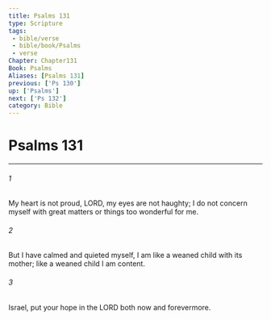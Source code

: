 ```yaml
---
title: Psalms 131
type: Scripture
tags:
 - bible/verse
 - bible/book/Psalms
 - verse
Chapter: Chapter131
Book: Psalms
Aliases: [Psalms 131]
previous: ['Ps 130']
up: ['Psalms']
next: ['Ps 132']
category: Bible
---
```

# Psalms 131

***


###### 1 
My heart is not proud, LORD, my eyes are not haughty; I do not concern myself with great matters or things too wonderful for me. 

###### 2 
But I have calmed and quieted myself, I am like a weaned child with its mother; like a weaned child I am content. 

###### 3 
Israel, put your hope in the LORD both now and forevermore. 
